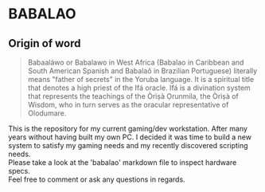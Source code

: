 
# BABALAO

## Origin of word

> Babaaláwo or Babalawo in West Africa (Babalao in Caribbean and South American Spanish and Babalaô in Brazilian Portuguese) literally means "father of secrets" in the Yoruba language. It is a spiritual title that denotes a high priest of the Ifá oracle. Ifá is a divination system  that represents the teachings of the Òrìṣà Ọrunmila, the Òrìṣà of Wisdom, who in turn serves as the oracular representative of Olodumare.  

This is the repository for my current gaming/dev workstation. After many years without having built my own PC. 
I decided it was time to build a new system to satisfy my gaming needs and my recently discovered scripting needs.  
Please take a look at the 'babalao' markdown file to inspect hardware specs.  
Feel free to comment or ask any questions in regards.  